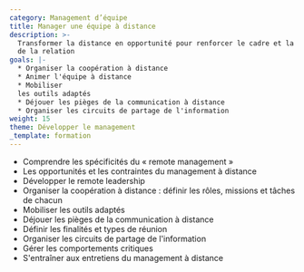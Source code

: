 ```yaml
---
category: Management d’équipe
title: Manager une équipe à distance
description: >-
  Transformer la distance en opportunité pour renforcer le cadre et la qualité
  de la relation
goals: |-
  * Organiser la coopération à distance
  * Animer l'équipe à distance
  * Mobiliser
  les outils adaptés
  * Déjouer les pièges de la communication à distance
  * Organiser les circuits de partage de l'information
weight: 15
theme: Développer le management
_template: formation
---
```



- Comprendre les spécificités du « remote management »
- Les opportunités et les contraintes du management à distance
- Développer le remote leadership
- Organiser la coopération à distance : définir les rôles, missions et tâches de chacun
- Mobiliser les outils adaptés
- Déjouer les pièges de la communication à distance
- Définir les finalités et types de réunion
- Organiser les circuits de partage de l'information
- Gérer les comportements critiques
- S'entraîner aux entretiens du management à distance
